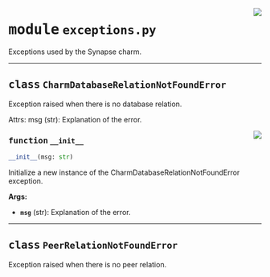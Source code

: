 <!-- markdownlint-disable -->

<a href="../src/exceptions.py#L0"><img align="right" style="float:right;" src="https://img.shields.io/badge/-source-cccccc?style=flat-square"></a>

# <kbd>module</kbd> `exceptions.py`
Exceptions used by the Synapse charm. 



---

## <kbd>class</kbd> `CharmDatabaseRelationNotFoundError`
Exception raised when there is no database relation. 

Attrs:  msg (str): Explanation of the error. 

<a href="../src/exceptions.py#L16"><img align="right" style="float:right;" src="https://img.shields.io/badge/-source-cccccc?style=flat-square"></a>

### <kbd>function</kbd> `__init__`

```python
__init__(msg: str)
```

Initialize a new instance of the CharmDatabaseRelationNotFoundError exception. 



**Args:**
 
 - <b>`msg`</b> (str):  Explanation of the error. 





---

## <kbd>class</kbd> `PeerRelationNotFoundError`
Exception raised when there is no peer relation. 





